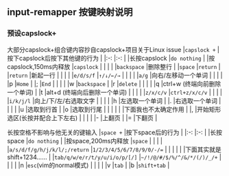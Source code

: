 ## **input-remapper 按键映射说明**
### 预设capslock+
大部分capslock+组合键内容抄自capslock+项目关于Linux issue
|`capslock +`           |按下capslock后按下其他键的行为     |
|:-:                    |:-:                                |
|长按capslock           |`do nothing`                       |
|按capslock,150ms内释放 |`capslock`                         |
|                       |                                   |
|`backspace`            |删除整行                           |
|`space`                |`return`                           |
|`return`               |新起一行                           |
|                       |                                   |
|`e/d/s/f`              |`↑/↓/←/→`                          |
|                       |                                   |
|`a/g`                  |向右/左移动一个单词                |
|                       |                                   |
|p                      |`Home`                             |
|;                      |`End`                              |
|                       |                                   |
|w                      |`backspace`                        |
|r                      |`delete`                           |
|                       |                                   |
|q                      |ctrl+w (终端向前删除一个单词)      |
|t                      |alt+d (终端向后删除一个单词)       |
|                       |                                   |
|`z/x/c/v`              |`ctrl+z/x/c/v`                     |
|                       |                                   |
|`i/k/j/l`              |向上/下/左/右选取文字              |
|                       |                                   |
|h                      |左选取一个单词                     |
|.                      |右选取一个单词                     |
|                       |                                   |
|u                      |选取到行首                         |
|o                      |选取到行尾                         |
|                       |                                   |
|                       |下面我也不太确定作用               |
|,                      |开始矩形选区(长按并配合上下左右)   |
|                       |                                   |
|-                      |上翻页                             |
|=                      |下翻页                             |

长按空格不影响与他无关的键输入
|`space +`                      |按下space后的行为                  |
|:-:                            |:-:                                |
|长按space                      |`do nothing`                       |
|按space,200ms内释放            |`space`                            |
|                               |                                   |
|`a/s/d/f/g/h/j/k/l/;/return`   |`1/2/3/4/5/6/7/8/9/0/-/=`          |
|                               |                                   |
|                               |下面其实就是shift+1234……           |
|`tab/q/w/e/r/t/y/u/i/o/p/[/]`  |`~/!/@/#/$/%/^/&/*/(/)/_/+`        |
|                               |                                   |
|n                              |`esc`(vim的normal模式)             |
|                               |                                   |
|v                              |`tab`                              |
|b                              |`shift+tab`                        |


